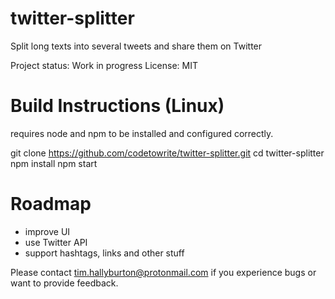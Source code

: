 # twitter-splitter
Split long texts into several tweets and share them on Twitter

Project status: Work in progress
License: MIT 

# Build Instructions (Linux)
requires node and npm to be installed and configured correctly. 

git clone https://github.com/codetowrite/twitter-splitter.git
cd twitter-splitter
npm install
npm start

# Roadmap
- improve UI
- use Twitter API
- support hashtags, links and other stuff



Please contact tim.hallyburton@protonmail.com if you experience bugs or want to provide feedback. 
